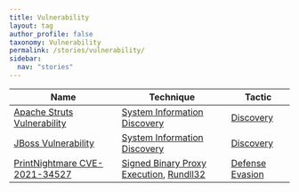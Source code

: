 ```yaml
---
title: Vulnerability
layout: tag
author_profile: false
taxonomy: Vulnerability
permalink: /stories/vulnerability/
sidebar:
  nav: "stories"
---
```


| Name        | Technique   | Tactic       |
| ----------- | ----------- |--------------|
| [Apache Struts Vulnerability](/stories/apache_struts_vulnerability/) | [System Information Discovery](/tags/#system-information-discovery) | [Discovery](/tags/#discovery) |
| [JBoss Vulnerability](/stories/jboss_vulnerability/) | [System Information Discovery](/tags/#system-information-discovery) | [Discovery](/tags/#discovery) |
| [PrintNightmare CVE-2021-34527](/stories/printnightmare_cve-2021-34527/) | [Signed Binary Proxy Execution](/tags/#signed-binary-proxy-execution), [Rundll32](/tags/#rundll32) | [Defense Evasion](/tags/#defense-evasion) |